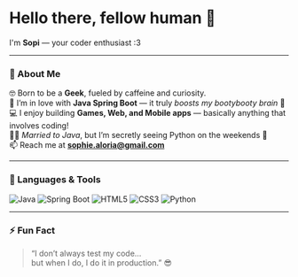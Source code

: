 # Hello there, fellow human 👋  
I'm **Sopi** — your coder enthusiast :3  

---

### 💫 About Me
🤓 Born to be a **Geek**, fueled by caffeine and curiosity.  
🌱 I’m in love with **Java Spring Boot** — it truly *boosts my bootybooty brain* 🧠  
💻 I enjoy building **Games, Web, and Mobile apps** — basically anything that involves coding!  
💍✨ *Married to Java*, but I’m secretly seeing Python on the weekends 🐍  
📫 Reach me at **[sophie.aloria@gmail.com](mailto:sophie.aloria@gmail.com)**  

---

### 🧰 Languages & Tools
![Java](https://img.shields.io/badge/Java-ED8B00?style=for-the-badge&logo=openjdk&logoColor=white)
![Spring Boot](https://img.shields.io/badge/SpringBoot-6DB33F?style=for-the-badge&logo=springboot&logoColor=white)
![HTML5](https://img.shields.io/badge/HTML5-E34F26?style=for-the-badge&logo=html5&logoColor=white)
![CSS3](https://img.shields.io/badge/CSS3-1572B6?style=for-the-badge&logo=css3&logoColor=white)
![Python](https://img.shields.io/badge/Python-3776AB?style=for-the-badge&logo=python&logoColor=white)

---

### ⚡ Fun Fact
> “I don’t always test my code…  
> but when I do, I do it in production.” 😎  


